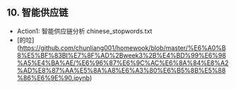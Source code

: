## 10. 智能供应链
+ Action1: 智能供应链分析 chinese_stopwords.txt 
+ [的垃] (https://github.com/chunliang001/homewook/blob/master/%E6%A0%B8%E5%BF%83BI%E7%8F%AD%2Bweek3%2B%E4%BD%99%E6%98%A5%E4%BA%AE/%E6%96%87%E6%9C%AC%E6%8A%84%E8%A2%AD%E8%87%AA%E5%8A%A8%E6%A3%80%E6%B5%8B%E5%88%86%E6%9E%90.ipynb)  
